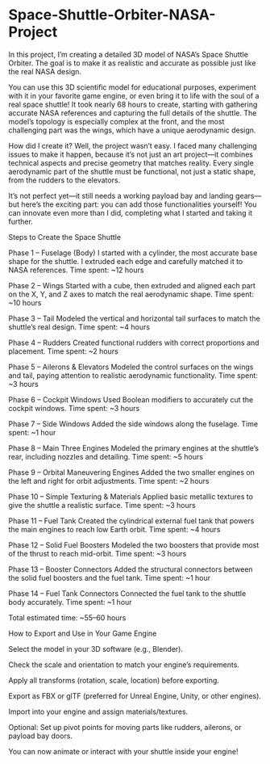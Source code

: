 # Space-Shuttle-Orbiter-NASA-Project
In this project, I’m creating a detailed 3D model of NASA’s Space Shuttle Orbiter. The goal is to make it as realistic and accurate as possible just like the real NASA design.

You can use this 3D scientific model for educational purposes, experiment with it in your favorite game engine, or even bring it to life with the soul of a real space shuttle!
It took nearly 68 hours to create, starting with gathering accurate NASA references and capturing the full details of the shuttle. The model’s topology is especially complex at the front, and the most challenging part was the wings, which have a unique aerodynamic design.

How did I create it?
Well, the project wasn’t easy. I faced many challenging issues to make it happen, because it’s not just an art project—it combines technical aspects and precise geometry that matches reality. Every single aerodynamic part of the shuttle must be functional, not just a static shape, from the rudders to the elevators.

It’s not perfect yet—it still needs a working payload bay and landing gears—but here’s the exciting part: you can add those functionalities yourself! You can innovate even more than I did, completing what I started and taking it further.

Steps to Create the Space Shuttle

Phase 1 – Fuselage (Body)
I started with a cylinder, the most accurate base shape for the shuttle. I extruded each edge and carefully matched it to NASA references.
Time spent: ~12 hours

Phase 2 – Wings
Started with a cube, then extruded and aligned each part on the X, Y, and Z axes to match the real aerodynamic shape.
Time spent: ~10 hours

Phase 3 – Tail
Modeled the vertical and horizontal tail surfaces to match the shuttle’s real design.
Time spent: ~4 hours

Phase 4 – Rudders
Created functional rudders with correct proportions and placement.
Time spent: ~2 hours

Phase 5 – Ailerons & Elevators
Modeled the control surfaces on the wings and tail, paying attention to realistic aerodynamic functionality.
Time spent: ~3 hours

Phase 6 – Cockpit Windows
Used Boolean modifiers to accurately cut the cockpit windows.
Time spent: ~3 hours

Phase 7 – Side Windows
Added the side windows along the fuselage.
Time spent: ~1 hour

Phase 8 – Main Three Engines
Modeled the primary engines at the shuttle’s rear, including nozzles and detailing.
Time spent: ~5 hours

Phase 9 – Orbital Maneuvering Engines
Added the two smaller engines on the left and right for orbit adjustments.
Time spent: ~2 hours

Phase 10 – Simple Texturing & Materials
Applied basic metallic textures to give the shuttle a realistic surface.
Time spent: ~3 hours

Phase 11 – Fuel Tank
Created the cylindrical external fuel tank that powers the main engines to reach low Earth orbit.
Time spent: ~4 hours

Phase 12 – Solid Fuel Boosters
Modeled the two boosters that provide most of the thrust to reach mid-orbit.
Time spent: ~3 hours

Phase 13 – Booster Connectors
Added the structural connectors between the solid fuel boosters and the fuel tank.
Time spent: ~1 hour

Phase 14 – Fuel Tank Connectors
Connected the fuel tank to the shuttle body accurately.
Time spent: ~1 hour

Total estimated time: ~55–60 hours

How to Export and Use in Your Game Engine

Select the model in your 3D software (e.g., Blender).

Check the scale and orientation to match your engine’s requirements.

Apply all transforms (rotation, scale, location) before exporting.

Export as FBX or glTF (preferred for Unreal Engine, Unity, or other engines).

Import into your engine and assign materials/textures.

Optional: Set up pivot points for moving parts like rudders, ailerons, or payload bay doors.

You can now animate or interact with your shuttle inside your engine!
